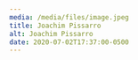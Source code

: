 ```yaml
---
media: /media/files/image.jpeg
title: Joachim Pissarro
alt: Joachim Pissarro
date: 2020-07-02T17:37:00-0500
---
```

